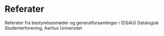 # Referater
Referater fra bestyrelsesmøder og generalforsamlinger i (DSAU) Datalogisk Studenterforening, Aarhus Universitet
